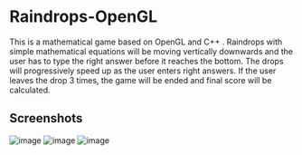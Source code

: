 # Raindrops-OpenGL
This is a mathematical game based on OpenGL and C++ . Raindrops with simple mathematical equations will be moving vertically downwards and the user has to type the right answer before it reaches the bottom. The drops will progressively speed up as the user enters right answers.
If the user leaves the drop 3 times, the game will be ended and final score will be calculated.

## Screenshots
![image](https://github.com/SimhaUnleashed/Raindrops-OpenGL/assets/68226056/a7659a48-7608-459b-899e-f1a9918b1811)
![image](https://github.com/SimhaUnleashed/Raindrops-OpenGL/assets/68226056/d4d29282-043d-4b2e-bc2a-3ece93a571cc)
![image](https://github.com/SimhaUnleashed/Raindrops-OpenGL/assets/68226056/ae85e43d-e4df-4e3c-a692-58b17ccec73c)
